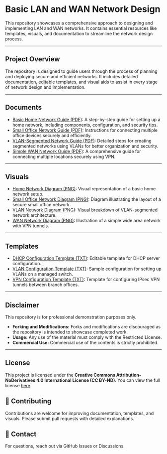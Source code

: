 # Basic LAN and WAN Network Design

This repository showcases a comprehensive approach to designing and implementing LAN and WAN networks. It contains essential resources like templates, visuals, and documentation to streamline the network design process.

---

## Project Overview
The repository is designed to guide users through the process of planning and deploying secure and efficient networks. It includes detailed documentation, editable templates, and visual aids to assist in every stage of network design and implementation.

---

## Documents
- [Basic Home Network Guide (PDF)](docs/home-network.md): A step-by-step guide for setting up a home network, including components, configuration, and security tips.
- [Small Office Network Guide (PDF)](docs/small-office-network.md): Instructions for connecting multiple office devices securely and efficiently.
- [VLAN-Segmented Network Guide (PDF)](docs/vlan-network.md): Detailed steps for creating segmented networks using VLANs for better organization and security.
- [Simple WAN Network Guide (PDF)](docs/wan-network.md): A comprehensive guide for connecting multiple locations securely using VPN.

---

## Visuals
- [Home Network Diagram (PNG)](visuals/home-network.png): Visual representation of a basic home network setup.
- [Small Office Network Diagram (PNG)](visuals/small-office-network.png): Diagram illustrating the layout of a secure small office network.
- [VLAN Network Diagram (PNG)](visuals/vlan-network.png): Visual breakdown of VLAN-segmented network architecture.
- [WAN Network Diagram (PNG)](visuals/wan-network.png): Illustration of a simple wide area network with VPN tunnels.

---

## Templates
- [DHCP Configuration Template (TXT)](templates/dhcp-config.txt): Editable template for DHCP server configuration.
- [VLAN Configuration Template (TXT)](templates/vlan-config.txt): Sample configuration for setting up VLANs on a managed switch.
- [VPN Configuration Template (TXT)](templates/vpn-config.txt): Template for configuring IPsec VPN tunnels between branch offices.

---

## Disclaimer
This repository is for professional demonstration purposes only.

- **Forking and Modifications:** Forks and modifications are discouraged as the repository is intended to showcase completed work.
- **Usage:** Any use of the material must comply with the Restricted License.
- **Commercial Use:** Commercial use of the contents is strictly prohibited.

---

## License
This project is licensed under the **Creative Commons Attribution-NoDerivatives 4.0 International License (CC BY-ND)**. You can view the full license [here](https://creativecommons.org/licenses/by-nd/4.0/).

## 🤝 Contributing
Contributions are welcome for improving documentation, templates, and visuals. Please submit pull requests with detailed explanations.

## 📧 Contact
For questions, reach out via GitHub Issues or Discussions.
